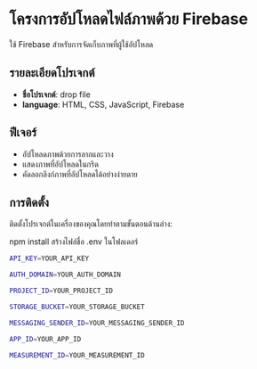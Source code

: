 # โครงการอัปโหลดไฟล์ภาพด้วย Firebase

ใช้ Firebase สำหรับการจัดเก็บภาพที่ผู้ใช้อัปโหลด 

## รายละเอียดโปรเจกต์

- **ชื่อโปรเจกต์**: drop file
- **language**: HTML, CSS, JavaScript, Firebase

## ฟีเจอร์

- อัปโหลดภาพด้วยการลากและวาง
- แสดงภาพที่อัปโหลดในกริด
- คัดลอกลิงก์ภาพที่อัปโหลดได้อย่างง่ายดาย

## การติดตั้ง

ติดตั้งโปรเจกต์ในเครื่องของคุณโดยทำตามขั้นตอนด้านล่าง:

npm install
สร้างไฟล์ชื่อ .env ในโฟลเดอร์

```bash
API_KEY=YOUR_API_KEY

AUTH_DOMAIN=YOUR_AUTH_DOMAIN

PROJECT_ID=YOUR_PROJECT_ID

STORAGE_BUCKET=YOUR_STORAGE_BUCKET

MESSAGING_SENDER_ID=YOUR_MESSAGING_SENDER_ID

APP_ID=YOUR_APP_ID

MEASUREMENT_ID=YOUR_MEASUREMENT_ID

```

